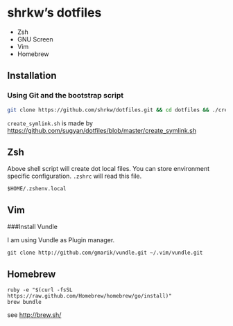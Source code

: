 # shrkw’s dotfiles

- Zsh
- GNU Screen
- Vim
- Homebrew

## Installation

### Using Git and the bootstrap script

```bash
git clone https://github.com/shrkw/dotfiles.git && cd dotfiles && ./create_symlink.sh
```

`create_symlink.sh` is made by https://github.com/sugyan/dotfiles/blob/master/create_symlink.sh


## Zsh

Above shell script will create dot local files.
You can store environment specific configuration.
`.zshrc` will read this file.

    $HOME/.zshenv.local


## Vim

###Install Vundle

I am using Vundle as Plugin manager.

    git clone http://github.com/gmarik/vundle.git ~/.vim/vundle.git

## Homebrew

```
ruby -e "$(curl -fsSL https://raw.github.com/Homebrew/homebrew/go/install)"
brew bundle
```

see http://brew.sh/
